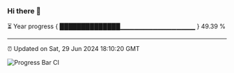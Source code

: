 ### Hi there 👋

⏳ Year progress { ██████████████▁▁▁▁▁▁▁▁▁▁▁▁▁▁▁▁ } 49.39 %

---

⏰ Updated on Sat, 29 Jun 2024 18:10:20 GMT

![Progress Bar CI](https://github.com/Shyam-Makwana/GitHub-Actions-Demo/workflows/Progress%20Bar%20CI/badge.svg)
